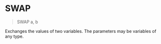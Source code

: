 # SWAP

> SWAP a, b

Exchanges the values of two variables. The parameters may be variables of any type.

